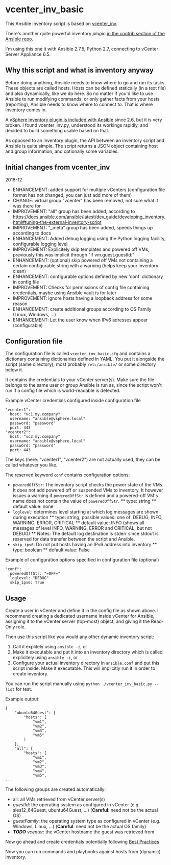 # vcenter_inv_basic

This Ansible inventory script is based on [vcenter_inv](https://github.com/tierpod/ansible-vcenter).

There's another quite powerful inventory *plugin* [in the contrib section of the Ansible repo](https://github.com/ansible/ansible/blob/devel/contrib/inventory/vmware_inventory.py).

I'm using this one it with Ansible 2.7.5, Python 2.7, connecting to vCenter Server Appliance 6.5.

## Why this script and what is inventory anyway

Before doing anything, Ansible needs to know where to go and run its tasks. These objects are called hosts. Hosts can be defined statically (in a text file) and also dynamically, like we do here. So no matter if you'd like to use Ansible to run modifying commands, or only gather facts from your hosts (reporting), Ansible needs to know where to connect to. That is where inventory comes in.

A [vSphere inventory plugin is included with Ansible](https://github.com/ansible/ansible/blob/devel/lib/ansible/plugins/inventory/vmware_vm_inventory.py) since 2.6, but it is very broken. I found vcenter_inv.py, understood its workings rapidly, and decided to build something usable based on that.

As opposed to an inventory plugin, the API between an inventory script and Ansible is quite simple. The script returns a JSON object containing host and group information, and optionally some variables.

## Initial changes from vcenter_inv

2018-12
* ENHANCEMENT: added support for multiple vCenters (configuration file format has not changed, you can just add more of them)
* CHANGE: virtual group "vcenter" has been removed, not sure what it was there for
* IMPROVEMENT: "all" group has been added, according to https://docs.ansible.com/ansible/latest/dev_guide/developing_inventory.html#tuning-the-external-inventory-script
* IMPROVEMENT: "_meta" group has been added, speeds things up according to docs
* ENHANCEMENT: Added debug logging using the Python logging facility, configurable logging level
* IMPROVEMENT: Explicitely skip templates and powered off VMs, previously this was implicit through "if vm.guest.guestId:"
* ENHANCEMENT: (optional) skip powered off VMs not containing a certain configurable string with a warning (helps keep your inventory clean)
* ENHANCEMENT: configurable options defined by new 'conf' dictionary in config file
* IMPROVEMENT: Checks for permissions of config file containing credentials, maybe using Ansible vault is for later
* IMPROVEMENT: ignore hosts having a loopback address for some reason
* ENHANCEMENT: create additional groups according to OS Family (Linux, Windows, ...)
* ENHANCEMENT: Let the user know when IPv6 adresses appear (configurable)

## Configuration file

The configuration file is called `vcenter_inv_basic.cfg` and contains a dictionary containing dictionairies defined in YAML. You put it alongside the script (same directory), most probably `/etc/ansible/` or some directory below it.

It contains the credentials to your vCenter server(s). Make sure the file belongs to the same user or group Ansible is run as, since the script won't run if a config file which is world-readable is detected.

Example vCenter credentials configured inside configuration file

```
"vcenter1":
  host: "vc1.my.company"
  username: "ansible@vsphere.local"
  password: "password"
  port: 443
"vcenter2":
  host: "vc2.my.company"
  username: "ansible@vsphere.local"
  password: "password"
  port: 443
```
The keys (here: "vcenter1", "vcenter2") are not actually used, they can be called whatever you like. 

The reserved keyword `conf` contains configuration options:
* `poweredOffStr`: The inventory script checks the power state of the VMs. It does not add powered off or suspended VMs to inventory. It however issues a warning if `poweredOffStr` is defined and a powered-off VM's name does not contain the value of `poweredOffStr`.
** type: string
** default value: none
* `loglevel`: determines level starting at which log messages are shown during execution
** type: string, possible values: one of: DEBUG, INFO, WARNING, ERROR, CRITICAL
** default value: INFO (shows all messages of level INFO, WARNING, ERROR and CRITICAL, but not DEBUG)
** Notes: The default log destination is stderr since stdout is reserved for data transfer between the script and Ansible.
* `skip_ipv6`: Do not put hosts having an IPv6 address into inventory
** type: boolean
** default value: False

Example of configuration options specified in configuration file (optional)
```
"conf":
  poweredOffStr: "=OFF="
  loglevel: "DEBUG"
  skip_ipv6: True
```

## Usage

Create a user in vCenter and define it in the config file as shown above. I recommend creating a dedicated username inside vCenter for Ansible, assigning it to the vCenter server (top-most) object, and giving it the Read-Only role.

Then use this script like you would any other dynamic inventory script:

1. Call it explitely using `ansible -i`, or
2. Make it executable and put it into an inventory directory which is called explicitely using `ansible -i`, or
3. Configure your actual inventory directory in `ansible.conf` and put this script inside. Make it executable. This will implicitly run it in order to create inventory.

You can run the script manually using ``python ./vcenter_inv_basic.py --list`` for test.

Example output:
```
{
    "ubuntu64Guest": {
        "hosts": [
            "vm1",
            "vm2",
            "vm3",
            "vm5"
        ]
    },
    "all": {
        "hosts": [
            "vm1",
            "vm2",
            "vm3",
            "vm4",
            "vm5",
...
```

The following groups are created automatically:
* all: all VMs retrieved from vCenter server(s)
* *guestId*: the operating system as configured in vCenter (e.g. sles12_64Guest, ubuntu64Guest, ...) (**Careful**: need not be the actual OS)
* *guestFamily*: the operating system type as configured in vCenter (e.g. Windows, Linux, ...) (**Careful**: need not be the actual OS family)
* **_TODO_** *vcenter*: the vCenter hostname the guest was retrieved from

Now go ahead and create credentials potentially following [Best Practices](https://docs.ansible.com/ansible/latest/user_guide/playbooks_best_practices.html#variables-and-vaults)

Now you can run commands and playbooks against hosts from (dynamic) inventory.

